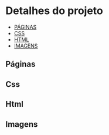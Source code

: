 # Detalhes do projeto

- [PÁGINAS](#Páginas)
- [CSS](#Css)
- [HTML](#Html)
- [IMAGENS](#Imagens)

## Páginas


## Css


## Html


## Imagens




